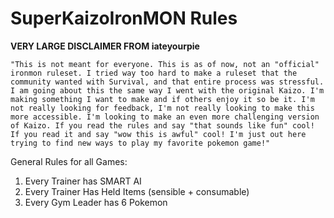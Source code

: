 # SuperKaizoIronMON Rules

****VERY LARGE DISCLAIMER FROM iateyourpie****

```"This is not meant for everyone. This is as of now, not an "official" ironmon ruleset. I tried way too hard to make a ruleset that the community wanted with Survival, and that entire process was stressful. I am going about this the same way I went with the original Kaizo. I'm making something I want to make and if others enjoy it so be it. I'm not really looking for feedback, I'm not really looking to make this more accessible. I'm looking to make an even more challenging version of Kaizo. If you read the rules and say "that sounds like fun" cool! If you read it and say "wow this is awful" cool! I'm just out here trying to find new ways to play my favorite pokemon game!"```

General Rules for all Games:
1. Every Trainer has SMART AI
2. Every Trainer Has Held Items (sensible + consumable)
3. Every Gym Leader has 6 Pokemon
